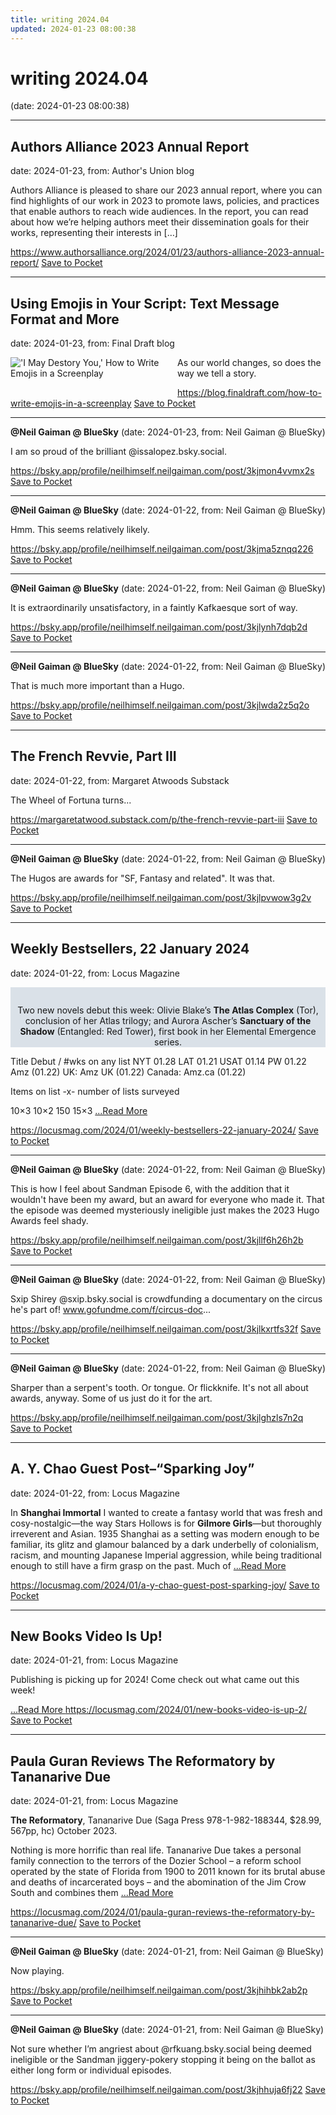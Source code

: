 ```yaml
---
title: writing 2024.04
updated: 2024-01-23 08:00:38
---
```


# writing 2024.04

(date: 2024-01-23 08:00:38)

---

## Authors Alliance 2023 Annual Report

date: 2024-01-23, from: Author's Union blog

Authors Alliance is pleased to share our 2023 annual report, where you can find highlights of our work in 2023 to promote laws, policies, and practices that enable authors to reach wide audiences. In the report, you can read about how we’re helping authors meet their dissemination goals for their works, representing their interests in [&#8230;]

<span class="feed-item-link">
<a href="https://www.authorsalliance.org/2024/01/23/authors-alliance-2023-annual-report/">https://www.authorsalliance.org/2024/01/23/authors-alliance-2023-annual-report/</a> <a href="https://getpocket.com/save" class="pocket-btn" data-lang="en" data-save-url="https://www.authorsalliance.org/2024/01/23/authors-alliance-2023-annual-report/">Save to Pocket</a>
</span>

---

## Using Emojis in Your Script: Text Message Format and More

date: 2024-01-23, from: Final Draft blog

<div class="hs-featured-image-wrapper"> 
 <a href="https://blog.finaldraft.com/how-to-write-emojis-in-a-screenplay" title="" class="hs-featured-image-link"> <img src="https://blog.finaldraft.com/hubfs/Untitled%20design-Jan-22-2024-12-41-17-0077-AM.jpg" alt="'I May Destory You,' How to Write Emojis in a Screenplay" class="hs-featured-image" style="width:auto !important; max-width:50%; float:left; margin:0 15px 15px 0;"> </a> 
</div> 
<p><span>As our world changes, so does the way we tell a story.</span></p>

<span class="feed-item-link">
<a href="https://blog.finaldraft.com/how-to-write-emojis-in-a-screenplay">https://blog.finaldraft.com/how-to-write-emojis-in-a-screenplay</a> <a href="https://getpocket.com/save" class="pocket-btn" data-lang="en" data-save-url="https://blog.finaldraft.com/how-to-write-emojis-in-a-screenplay">Save to Pocket</a>
</span>

---

**@Neil Gaiman @ BlueSky** (date: 2024-01-23, from: Neil Gaiman @ BlueSky)

I am so proud of the brilliant @issalopez.bsky.social.

<span class="feed-item-link">
<a href="https://bsky.app/profile/neilhimself.neilgaiman.com/post/3kjmon4vvmx2s">https://bsky.app/profile/neilhimself.neilgaiman.com/post/3kjmon4vvmx2s</a> <a href="https://getpocket.com/save" class="pocket-btn" data-lang="en" data-save-url="https://bsky.app/profile/neilhimself.neilgaiman.com/post/3kjmon4vvmx2s">Save to Pocket</a>
</span>

---

**@Neil Gaiman @ BlueSky** (date: 2024-01-22, from: Neil Gaiman @ BlueSky)

Hmm. This seems relatively likely.

<span class="feed-item-link">
<a href="https://bsky.app/profile/neilhimself.neilgaiman.com/post/3kjma5znqq226">https://bsky.app/profile/neilhimself.neilgaiman.com/post/3kjma5znqq226</a> <a href="https://getpocket.com/save" class="pocket-btn" data-lang="en" data-save-url="https://bsky.app/profile/neilhimself.neilgaiman.com/post/3kjma5znqq226">Save to Pocket</a>
</span>

---

**@Neil Gaiman @ BlueSky** (date: 2024-01-22, from: Neil Gaiman @ BlueSky)

It is extraordinarily unsatisfactory, in a faintly Kafkaesque sort of way.

<span class="feed-item-link">
<a href="https://bsky.app/profile/neilhimself.neilgaiman.com/post/3kjlynh7dqb2d">https://bsky.app/profile/neilhimself.neilgaiman.com/post/3kjlynh7dqb2d</a> <a href="https://getpocket.com/save" class="pocket-btn" data-lang="en" data-save-url="https://bsky.app/profile/neilhimself.neilgaiman.com/post/3kjlynh7dqb2d">Save to Pocket</a>
</span>

---

**@Neil Gaiman @ BlueSky** (date: 2024-01-22, from: Neil Gaiman @ BlueSky)

That is much more important than a Hugo.

<span class="feed-item-link">
<a href="https://bsky.app/profile/neilhimself.neilgaiman.com/post/3kjlwda2z5q2o">https://bsky.app/profile/neilhimself.neilgaiman.com/post/3kjlwda2z5q2o</a> <a href="https://getpocket.com/save" class="pocket-btn" data-lang="en" data-save-url="https://bsky.app/profile/neilhimself.neilgaiman.com/post/3kjlwda2z5q2o">Save to Pocket</a>
</span>

---

## The French Revvie, Part III

date: 2024-01-22, from: Margaret Atwoods Substack

The Wheel of Fortuna turns...

<span class="feed-item-link">
<a href="https://margaretatwood.substack.com/p/the-french-revvie-part-iii">https://margaretatwood.substack.com/p/the-french-revvie-part-iii</a> <a href="https://getpocket.com/save" class="pocket-btn" data-lang="en" data-save-url="https://margaretatwood.substack.com/p/the-french-revvie-part-iii">Save to Pocket</a>
</span>

---

**@Neil Gaiman @ BlueSky** (date: 2024-01-22, from: Neil Gaiman @ BlueSky)

The Hugos are awards for "SF, Fantasy and related". It was that.

<span class="feed-item-link">
<a href="https://bsky.app/profile/neilhimself.neilgaiman.com/post/3kjlpvwow3g2v">https://bsky.app/profile/neilhimself.neilgaiman.com/post/3kjlpvwow3g2v</a> <a href="https://getpocket.com/save" class="pocket-btn" data-lang="en" data-save-url="https://bsky.app/profile/neilhimself.neilgaiman.com/post/3kjlpvwow3g2v">Save to Pocket</a>
</span>

---

## Weekly Bestsellers, 22 January 2024

date: 2024-01-22, from: Locus Magazine

<div style="background-color: #dae1e8; padding: 14px 0px 0px 0px; text-align: center;">
<p>Two new novels debut this week: Olivie Blake&#8217;s <b>The Atlas Complex</b> (Tor), conclusion of her Atlas trilogy; and Aurora Ascher&#8217;s <b>Sanctuary of the Shadow</b> (Entangled: Red Tower), first book in her Elemental Emergence series.</p>
</div>




<p></p>



Title
Debut / #wks on any list
NYT
01.28
LAT
01.21
USAT 
01.14
PW 
01.22
Amz 
(01.22)
UK:
Amz UK 
(01.22)
Canada:
Amz.ca 
(01.22)


Items on list -x- number of lists surveyed

10&#215;3
10&#215;2
150
15&#215;3 <a href="https://locusmag.com/2024/01/weekly-bestsellers-22-january-2024/" class="read-more">...Read More </a>

<span class="feed-item-link">
<a href="https://locusmag.com/2024/01/weekly-bestsellers-22-january-2024/">https://locusmag.com/2024/01/weekly-bestsellers-22-january-2024/</a> <a href="https://getpocket.com/save" class="pocket-btn" data-lang="en" data-save-url="https://locusmag.com/2024/01/weekly-bestsellers-22-january-2024/">Save to Pocket</a>
</span>

---

**@Neil Gaiman @ BlueSky** (date: 2024-01-22, from: Neil Gaiman @ BlueSky)

This is how I feel about Sandman Episode 6, with the addition that it wouldn't have been my award, but an award for everyone who made it.  That the episode was deemed mysteriously ineligible just makes the 2023 Hugo Awards feel shady.

<span class="feed-item-link">
<a href="https://bsky.app/profile/neilhimself.neilgaiman.com/post/3kjllf6h26h2b">https://bsky.app/profile/neilhimself.neilgaiman.com/post/3kjllf6h26h2b</a> <a href="https://getpocket.com/save" class="pocket-btn" data-lang="en" data-save-url="https://bsky.app/profile/neilhimself.neilgaiman.com/post/3kjllf6h26h2b">Save to Pocket</a>
</span>

---

**@Neil Gaiman @ BlueSky** (date: 2024-01-22, from: Neil Gaiman @ BlueSky)

Sxip Shirey @sxip.bsky.social is crowdfunding a documentary on the circus he's part of! www.gofundme.com/f/circus-doc...

<span class="feed-item-link">
<a href="https://bsky.app/profile/neilhimself.neilgaiman.com/post/3kjlkxrtfs32f">https://bsky.app/profile/neilhimself.neilgaiman.com/post/3kjlkxrtfs32f</a> <a href="https://getpocket.com/save" class="pocket-btn" data-lang="en" data-save-url="https://bsky.app/profile/neilhimself.neilgaiman.com/post/3kjlkxrtfs32f">Save to Pocket</a>
</span>

---

**@Neil Gaiman @ BlueSky** (date: 2024-01-22, from: Neil Gaiman @ BlueSky)

Sharper than a serpent's tooth. Or tongue. Or flickknife. It's not all about awards, anyway. Some of us just do it for the art.

<span class="feed-item-link">
<a href="https://bsky.app/profile/neilhimself.neilgaiman.com/post/3kjlghzls7n2q">https://bsky.app/profile/neilhimself.neilgaiman.com/post/3kjlghzls7n2q</a> <a href="https://getpocket.com/save" class="pocket-btn" data-lang="en" data-save-url="https://bsky.app/profile/neilhimself.neilgaiman.com/post/3kjlghzls7n2q">Save to Pocket</a>
</span>

---

## A. Y. Chao Guest Post–“Sparking Joy”

date: 2024-01-22, from: Locus Magazine

<p>In <strong>Shanghai Immortal</strong> I wanted to create a fantasy world that was fresh and cosy-nostalgic—the way Stars Hollows is for <strong>Gilmore Girls</strong>—but thoroughly irreverent and Asian. 1935 Shanghai as a setting was modern enough to be familiar, its glitz and glamour balanced by a dark underbelly of colonialism, racism, and mounting Japanese Imperial aggression, while being traditional enough to still have a firm grasp on the past. Much of  <a href="https://locusmag.com/2024/01/a-y-chao-guest-post-sparking-joy/" class="read-more">...Read More </a></p>

<span class="feed-item-link">
<a href="https://locusmag.com/2024/01/a-y-chao-guest-post-sparking-joy/">https://locusmag.com/2024/01/a-y-chao-guest-post-sparking-joy/</a> <a href="https://getpocket.com/save" class="pocket-btn" data-lang="en" data-save-url="https://locusmag.com/2024/01/a-y-chao-guest-post-sparking-joy/">Save to Pocket</a>
</span>

---

## New Books Video Is Up!

date: 2024-01-21, from: Locus Magazine

<p>Publishing is picking up for 2024! Come check out what came out this week!</p>
<div class="jetpack-video-wrapper"></div> <a href="https://locusmag.com/2024/01/new-books-video-is-up-2/" class="read-more">...Read More </a>

<span class="feed-item-link">
<a href="https://locusmag.com/2024/01/new-books-video-is-up-2/">https://locusmag.com/2024/01/new-books-video-is-up-2/</a> <a href="https://getpocket.com/save" class="pocket-btn" data-lang="en" data-save-url="https://locusmag.com/2024/01/new-books-video-is-up-2/">Save to Pocket</a>
</span>

---

## Paula Guran Reviews The Reformatory by Tananarive Due

date: 2024-01-21, from: Locus Magazine

<p><strong>The Reformatory</strong>, Tananarive Due (Saga Press 978-1-982-188344, $28.99, 567pp, hc) October 2023.</p>
<p>Nothing is more horrific than real life. Tananarive Due takes a personal family connection to the terrors of the Dozier School – a reform school operated by the state of Florida from 1900 to 2011 known for its brutal abuse and deaths of incarcerated boys – and the abomination of the Jim Crow South and combines them  <a href="https://locusmag.com/2024/01/paula-guran-reviews-the-reformatory-by-tananarive-due/" class="read-more">...Read More </a></p>

<span class="feed-item-link">
<a href="https://locusmag.com/2024/01/paula-guran-reviews-the-reformatory-by-tananarive-due/">https://locusmag.com/2024/01/paula-guran-reviews-the-reformatory-by-tananarive-due/</a> <a href="https://getpocket.com/save" class="pocket-btn" data-lang="en" data-save-url="https://locusmag.com/2024/01/paula-guran-reviews-the-reformatory-by-tananarive-due/">Save to Pocket</a>
</span>

---

**@Neil Gaiman @ BlueSky** (date: 2024-01-21, from: Neil Gaiman @ BlueSky)

Now playing.

<span class="feed-item-link">
<a href="https://bsky.app/profile/neilhimself.neilgaiman.com/post/3kjhihbk2ab2p">https://bsky.app/profile/neilhimself.neilgaiman.com/post/3kjhihbk2ab2p</a> <a href="https://getpocket.com/save" class="pocket-btn" data-lang="en" data-save-url="https://bsky.app/profile/neilhimself.neilgaiman.com/post/3kjhihbk2ab2p">Save to Pocket</a>
</span>

---

**@Neil Gaiman @ BlueSky** (date: 2024-01-21, from: Neil Gaiman @ BlueSky)

Not sure whether I’m angriest about @rfkuang.bsky.social being deemed ineligible or the Sandman jiggery-pokery stopping it being on the ballot as either long form or individual episodes.

<span class="feed-item-link">
<a href="https://bsky.app/profile/neilhimself.neilgaiman.com/post/3kjhhuja6fj22">https://bsky.app/profile/neilhimself.neilgaiman.com/post/3kjhhuja6fj22</a> <a href="https://getpocket.com/save" class="pocket-btn" data-lang="en" data-save-url="https://bsky.app/profile/neilhimself.neilgaiman.com/post/3kjhhuja6fj22">Save to Pocket</a>
</span>



<script type="text/javascript">!function(d,i){if(!d.getElementById(i)){var j=d.createElement("script");j.id=i;j.src="https://widgets.getpocket.com/v1/j/btn.js?v=1";var w=d.getElementById(i);d.body.appendChild(j);}}(document,"pocket-btn-js");</script>

